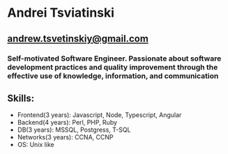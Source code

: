 # Andrei Tsviatinski

## andrew.tsvetinskiy@gmail.com

### Self-motivated Software Engineer. Passionate about software development practices and quality improvement through the effective use of knowledge, information, and communication

## Skills:
- Frontend(3 years): Javascript, Node, Typescript, Angular
- Backend(4 years): Perl, PHP, Ruby
- DB(3 years): MSSQL, Postgress, T-SQL
- Networks(3 years): CCNA, CCNP
- OS: Unix like